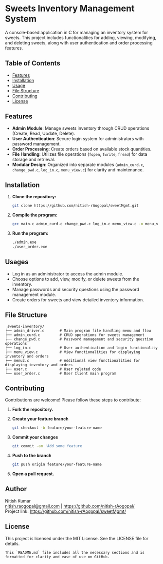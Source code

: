 # Sweets Inventory Management System

A console-based application in C for managing an inventory system for sweets. This project includes functionalities for adding, viewing, modifying, and deleting sweets, along with user authentication and order processing features.

## Table of Contents

- [Features](#features)
- [Installation](#installation)
- [Usage](#usage)
- [File Structure](#file-structure)
- [Contributing](#contributing)
- [License](#license)

## Features

- **Admin Module**: Manage sweets inventory through CRUD operations (Create, Read, Update, Delete).
- **User Authentication**: Secure login system for administrators with password management.
- **Order Processing**: Create orders based on available stock quantities.
- **File Handling**: Utilizes file operations (`fopen`, `fwrite`, `fread`) for data storage and retrieval.
- **Modular Design**: Organized into separate modules (`admin_curd.c`, `change_pwd.c`, `log_in.c`, `menu_view.c`) for clarity and maintenance.

## Installation

1. **Clone the repository:**
   ```bash
   git clone https://github.com/nitish-rAogopal/sweetMgmt.git
   
2. **Compile the program:**
   ```bash
   gcc main.c admin_curd.c change_pwd.c log_in.c menu_view.c -o menu_view.exe
   
3. **Run the program:**
   
   ```bash
   ./admin.exe
   ./user_order.exe

## Usages

- Log in as an administrator to access the admin module.
- Choose options to add, view, modify, or delete sweets from the inventory.
- Manage passwords and security questions using the password management module.
- Create orders for sweets and view detailed inventory information.

## File Structure

   ```
    sweets-inventory/
   ├── admin_driver.c       # Main program file handling menu and flow
   ├── admin_curd.c         # CRUD operations for sweets management
   ├── change_pwd.c         # Password management and security question operations
   ├── log_in.c             # User authentication and login functionality
   ├── menu_view.c          # View functionalities for displaying inventory and orders
   ├── menu2.c              # Additional view functionalities for displaying inventory and orders
   ├── user.c               # User related code
   └── user_order.c         # User Client main program
   ```

## Contributing

Contributions are welcome! Please follow these steps to contribute:

1. **Fork the repository.**
   
2. **Create your feature branch**
     ```sh
     git checkout -b feature/your-feature-name

3. **Commit your changes**

     ```sh
     git commit -am 'Add some feature

4. **Push to the branch**

     ```sh
     git push origin feature/your-feature-name

5. **Open a pull request.**
  
## Author

Nitish Kumar <br>
nitish.raogopal@gmail.com | https://github.com/nitish-rAogopal/<br>
Project link: https://github.com/nitish-rAogopal/sweetMgmt/

## License

This project is licensed under the MIT License. See the LICENSE file for details.
   ```
   This `README.md` file includes all the necessary sections and is formatted for clarity and ease of use on GitHub.
